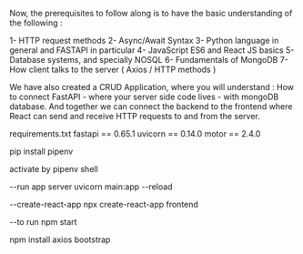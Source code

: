 Now,  the prerequisites to follow along is to have the basic understanding of the following  :

1- HTTP request methods
2- Async/Await Syntax
3- Python language in general and FASTAPI in particular
4- JavaScript ES6 and React JS basics
5- Database systems, and specially NOSQL
6- Fundamentals of MongoDB
7- How client talks to the server ( Axios / HTTP methods )


We have also created a CRUD Application, where you will understand :
How to connect FastAPI - where your server side code lives - with mongoDB database. 
And together we can connect the backend to the frontend where React can send and receive HTTP requests to and from the server.

requirements.txt
fastapi == 0.65.1
uvicorn == 0.14.0
motor == 2.4.0

pip install pipenv

activate by
pipenv shell

--run app server
uvicorn main:app --reload

--create-react-app
npx create-react-app frontend

--to run
npm start

npm install axios bootstrap